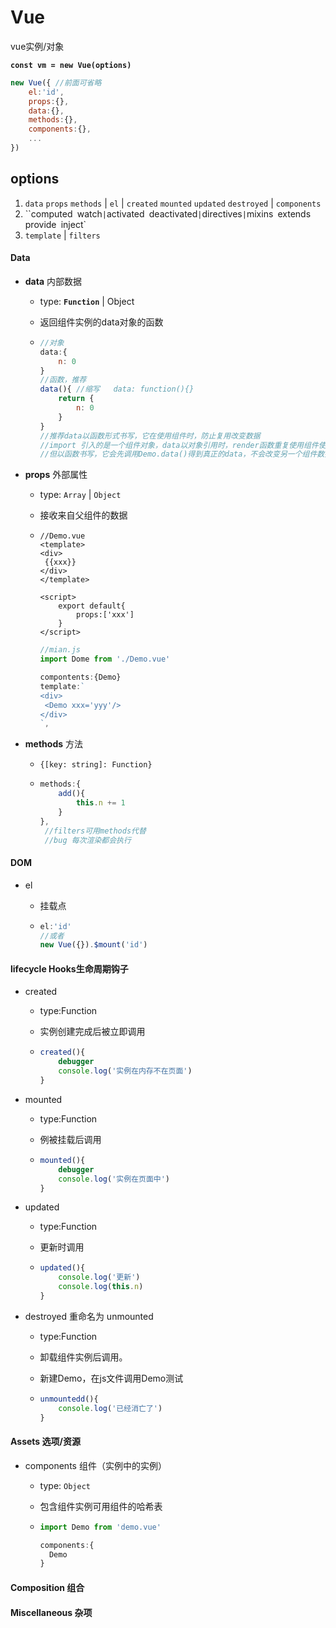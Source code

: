 # Vue 

vue实例/对象

**`const vm = new Vue(options)`**

```js
new Vue({ //前面可省略
    el:'id',
    props:{},
	data:{},
	methods:{},
    components:{},
	...
})
```



## options

1. `data` `props` `methods` | `el` | `created` `mounted` `updated` `destroyed` | `components`
2. ``computed` `watch` | `activated` `deactivated` | `directives` | `mixins` `extends` `provide` `inject`
3. `template` | `filters`

####  Data

- **data** 内部数据

  - type: **`Function`** | Object

  - 返回组件实例的data对象的函数

  - ```js
    //对象
    data:{
    	n: 0
    }
    //函数，推荐
    data(){ //缩写   data: function(){}
        return {
            n: 0
        }
    }
    //推荐data以函数形式书写，它在使用组件时，防止复用改变数据 
    //import 引入的是一个组件对象，data以对象引用时，render函数重复使用组件使得它们共用一个数据，当一个组件改变时，另一个组件数据也会改变，
    //但以函数书写，它会先调用Demo.data()得到真正的data，不会改变另一个组件数据
    ```

    

- **props** 外部属性

  - type: `Array` | `Object`

  - 接收来自父组件的数据

  - ```vue
    //Demo.vue
    <template>
    <div>
     {{xxx}}    
    </div>
    </template>
    
    <script>
        export default{
            props:['xxx']        
        }
    </script>
    ```

    ```js
    //mian.js
    import Dome from './Demo.vue'
    
    compontents:{Demo}
    template:`
    <div>
     <Demo xxx='yyy'/>
    </div>
    `,
    
    ```

    

- **methods** 方法

  - `{[key: string]: Function}`

  - ```js
    methods:{
    	add(){
    		this.n += 1
    	}
    },
     //filters可用methods代替
     //bug 每次渲染都会执行
    ```

#### DOM

- el

  - 挂载点

  - ```js
    el:'id'
    //或者
    new Vue({}).$mount('id')
    ```

    

#### lifecycle Hooks生命周期钩子

- created

  - type:Function

  - 实例创建完成后被立即调用

  - ```js
    created(){
        debugger
        console.log('实例在内存不在页面')
    }
    ```

    

- mounted

  - type:Function

  - 例被挂载后调用

  - ```js
    mounted(){
        debugger
        console.log('实例在页面中')
    }
    ```

- updated

  - type:Function

  - 更新时调用

  - ```js
    updated(){
        console.log('更新')
        console.log(this.n)
    }
    ```

- destroyed 重命名为 unmounted

  - type:Function

  - 卸载组件实例后调用。

  - 新建Demo，在js文件调用Demo测试

  - ```js
    unmountedd(){
        console.log('已经消亡了')
    }
    ```

    

#### Assets 选项/资源

- components 组件（实例中的实例）

  - type: `Object`

  - 包含组件实例可用组件的哈希表

  - ```js
    import Demo from 'demo.vue'
    
    components:{
      Demo
    }
    ```

  

#### Composition 组合

#### Miscellaneous 杂项



